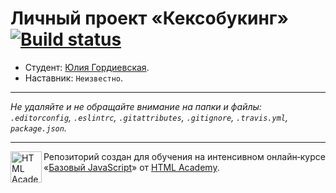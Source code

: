 # Личный проект «Кексобукинг» [![Build status][travis-image]][travis-url]

* Студент: [Юлия Гордиевская](https://up.htmlacademy.ru/javascript/9/user/197143).
* Наставник: `Неизвестно`.

---

_Не удаляйте и не обращайте внимание на папки и файлы:_<br>
_`.editorconfig`, `.eslintrc`, `.gitattributes`, `.gitignore`, `.travis.yml`, `package.json`._

---

<a href="https://htmlacademy.ru/intensive/javascript"><img align="left" width="50" height="50" title="HTML Academy" src="https://up.htmlacademy.ru/static/img/intensive/javascript/logo-for-github.svg"></a>

Репозиторий создан для обучения на интенсивном онлайн‑курсе «[Базовый JavaScript](https://htmlacademy.ru/intensive/javascript)» от [HTML Academy](https://htmlacademy.ru).

[travis-image]: https://travis-ci.org/htmlacademy-javascript/197143-keksobooking.svg?branch=master
[travis-url]: https://travis-ci.org/htmlacademy-javascript/197143-keksobooking
